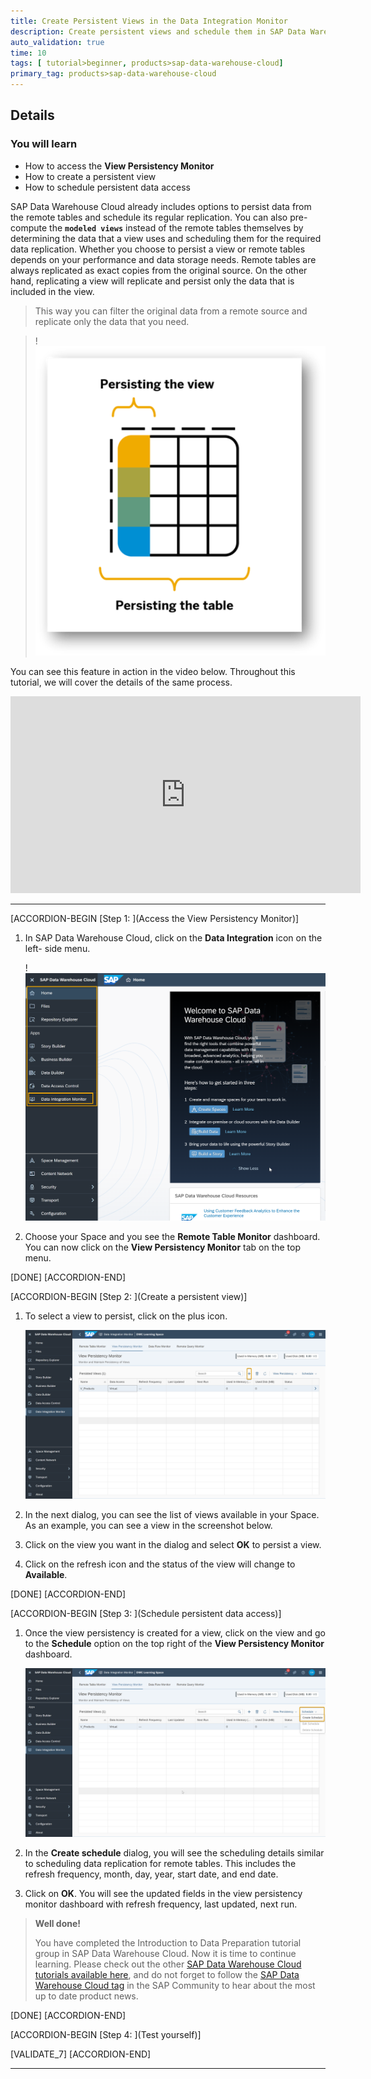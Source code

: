 ```yaml
---
title: Create Persistent Views in the Data Integration Monitor
description: Create persistent views and schedule them in SAP Data Warehouse Cloud using the Data Integration Monitor.
auto_validation: true
time: 10
tags: [ tutorial>beginner, products>sap-data-warehouse-cloud]
primary_tag: products>sap-data-warehouse-cloud
---
```



## Details
### You will learn
- How to access the **View Persistency Monitor**
- How to create a persistent view
- How to schedule persistent data access


SAP Data Warehouse Cloud already includes options to persist data from the remote tables and schedule its regular replication. You can also pre-compute the **`modeled views`** instead of the remote tables themselves by determining the data that a view uses and scheduling them for the required data replication.
Whether you choose to persist a view or remote tables depends on your performance and data storage needs. Remote tables are always replicated as exact copies from the original source. On the other hand, replicating a view will replicate and persist only the data that is included in the view. 

> This way you can filter the original data from a remote source and replicate only the data that you need.

> !![Understanding VP](VP.png)

You can see this feature in action in the video below. Throughout this tutorial, we will cover the details of the same process.

<iframe width="560" height="315" src="https://www.youtube.com/embed/Rg67g3B8y_I" title="YouTube video player" frameborder="0" allow="accelerometer; autoplay; clipboard-write; encrypted-media; gyroscope; picture-in-picture" allowfullscreen></iframe>


---

[ACCORDION-BEGIN [Step 1: ](Access the View Persistency Monitor)]

1.	In SAP Data Warehouse Cloud, click on the **Data Integration** icon on the left- side menu.

    !![DIM](DIM.png)

2.	Choose your Space and you see the **Remote Table Monitor** dashboard. You can now click on the **View Persistency Monitor** tab on the top menu.


[DONE]
[ACCORDION-END]

[ACCORDION-BEGIN [Step 2: ](Create a persistent view)]

1.	To select a view to persist, click on the plus icon.

    ![VPM](VPM.png)

2.	In the next dialog, you can see the list of views available in your Space. As an example, you can see a view in the screenshot below.

3.	Click on the view you want in the dialog and select **OK** to persist a view.

4.	Click on the refresh icon and the status of the view will change to **Available**.


[DONE]
[ACCORDION-END]


[ACCORDION-BEGIN [Step 3: ](Schedule persistent data access)]

1.	Once the view persistency is created for a view, click on the view and go to the **Schedule** option on the top right of the **View Persistency Monitor** dashboard.

    ![schedule](schedule.png)

2.	In the **Create schedule** dialog, you will see the scheduling details similar to scheduling data replication for remote tables. This includes the refresh frequency, month, day, year, start date, and end date.

3.	Click on **OK**. You will see the updated fields in the view persistency monitor dashboard with refresh frequency, last updated, next run.


> **Well done!**
>
> You have completed the Introduction to Data Preparation tutorial group in SAP Data Warehouse Cloud. Now it is time to continue learning.
Please check out the other [SAP Data Warehouse Cloud tutorials available here](https://developers.sap.com/tutorial-navigator.html?tag=products:technology-platform/sap-data-warehouse-cloud), and do not forget to follow the [SAP Data Warehouse Cloud tag](https://blogs.sap.com/tags/73555000100800002141/) in the SAP Community to hear about the most up to date product news.


[DONE]
[ACCORDION-END]

[ACCORDION-BEGIN [Step 4: ](Test yourself)]



[VALIDATE_7]
[ACCORDION-END]


---
